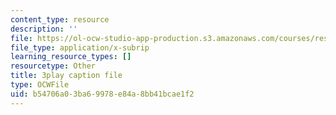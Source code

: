 ```yaml
---
content_type: resource
description: ''
file: https://ol-ocw-studio-app-production.s3.amazonaws.com/courses/res-18-006-calculus-revisited-single-variable-calculus-fall-2010/b54706a03ba69978e84a8bb41bcae1f2_-S5GwNe0xXg.srt
file_type: application/x-subrip
learning_resource_types: []
resourcetype: Other
title: 3play caption file
type: OCWFile
uid: b54706a0-3ba6-9978-e84a-8bb41bcae1f2
---
```

